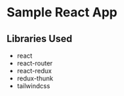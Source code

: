 # Sample React App

## Libraries Used

- react
- react-router
- react-redux
- redux-thunk
- tailwindcss
